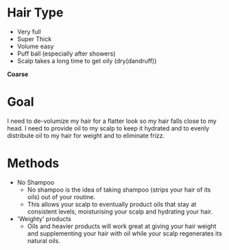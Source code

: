 # Hair Type

- Very full
- Super Thick
- Volume easy
- Puff ball (especially after showers)
- Scalp takes a long time to get oily (dry(dandruff))

**Coarse**

# Goal

I need to de-volumize my hair for a flatter look so my hair falls close to my head. I need to provide oil to my scalp to keep it hydrated and to evenly distribute oil to my hair for weight and to eliminate frizz.

# Methods
- No Shampoo
	- No shampoo is the idea of taking shampoo (strips your hair of its oils) out of your routine.
	- This allows your scalp to eventually product oils that stay at consistent levels, moisturising your scalp and hydrating your hair. 
- 'Weighty' products
	- Oils and heavier products will work great at giving your hair weight and supplementing your hair with oil while your scalp regenerates its natural oils.